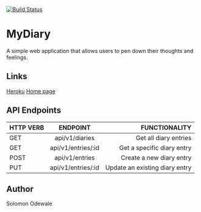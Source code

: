 [![Build Status](https://travis-ci.org/seunmeme/MyDiary.svg?branch=development)](https://travis-ci.org/seunmeme/MyDiary)

# MyDiary
A simple web application that allows users to pen down their thoughts and feelings.

## Links
[Heroku](https://guarded-bayou-47576.herokuapp.com)
[Home page](https://seunmeme.github.io/MyDiary/UI/index.html)

## API Endpoints
| HTTP VERB     | ENDPOINT            | FUNCTIONALITY                  |
| ------------- |:-------------------:| ------------------------------:|
| GET           | api/v1/diaries      | Get all diary entries          |
| GET           | api/v1/entries/:id  | Get a specific diary entry     |
| POST          | api/v1/entries      | Create a new diary entry       |
| PUT           | api/v1/entries/:id  | Update an existing diary entry |

## Author
Solomon Odewale